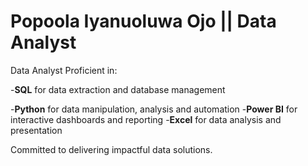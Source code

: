 # Popoola Iyanuoluwa Ojo || Data Analyst

Data Analyst Proficient in:

-**SQL** for data extraction and database management

-**Python** for data manipulation, analysis and automation
-**Power BI** for interactive dashboards and reporting 
-**Excel** for data analysis and presentation

Committed to delivering impactful data solutions.
